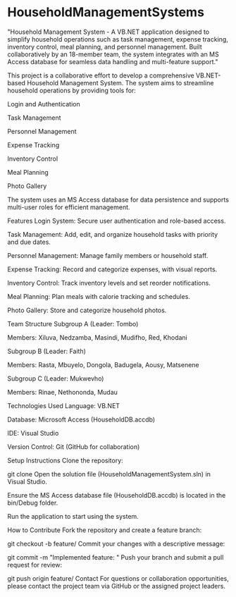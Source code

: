 # HouseholdManagementSystems
"Household Management System - A VB.NET application designed to simplify household operations such as task management, expense tracking, inventory control, meal planning, and personnel management. Built collaboratively by an 18-member team, the system integrates with an MS Access database for seamless data handling and multi-feature support."

This project is a collaborative effort to develop a comprehensive VB.NET-based Household Management System. The system aims to streamline household operations by providing tools for:

Login and Authentication

Task Management

Personnel Management

Expense Tracking

Inventory Control

Meal Planning

Photo Gallery

The system uses an MS Access database for data persistence and supports multi-user roles for efficient management.

Features
Login System: Secure user authentication and role-based access.

Task Management: Add, edit, and organize household tasks with priority and due dates.

Personnel Management: Manage family members or household staff.

Expense Tracking: Record and categorize expenses, with visual reports.

Inventory Control: Track inventory levels and set reorder notifications.

Meal Planning: Plan meals with calorie tracking and schedules.

Photo Gallery: Store and categorize household photos.

Team Structure
Subgroup A (Leader: Tombo)

Members: Xiluva, Nedzamba, Masindi, Mudifho, Red, Khodani

Subgroup B (Leader: Faith)

Members: Rasta, Mbuyelo, Dongola, Badugela, Aousy, Matsenene

Subgroup C (Leader: Mukwevho)

Members: Rinae, Nethononda, Mudau

Technologies Used
Language: VB.NET

Database: Microsoft Access (HouseholdDB.accdb)

IDE: Visual Studio

Version Control: Git (GitHub for collaboration)

Setup Instructions
Clone the repository:

git clone <repository-url>
Open the solution file (HouseholdManagementSystem.sln) in Visual Studio.

Ensure the MS Access database file (HouseholdDB.accdb) is located in the bin/Debug folder.

Run the application to start using the system.

How to Contribute
Fork the repository and create a feature branch:

git checkout -b feature/<feature-name>
Commit your changes with a descriptive message:

git commit -m "Implemented feature: <feature-name>"
Push your branch and submit a pull request for review:


git push origin feature/<feature-name>
Contact
For questions or collaboration opportunities, please contact the project team via GitHub or the assigned project leaders.

